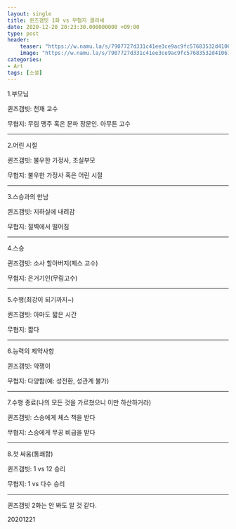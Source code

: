 ```yaml
---
layout: single
title: 퀸즈갬빗 1화 vs 무협지 클리셰
date: 2020-12-20 20:23:30.000000000 +09:00
type: post
header:
    teaser: "https://w.namu.la/s/7907727d331c41ee3ce9ac9fc57683532d4106751259d1dfee7de17b39b142db42dbd49617ec38e84921ef1fb813f900b72acacdc613c046635e34e4654e8264520de95b467e4d421777c96285e44e898c7ae5b840a49c129a2343a11dd575ea864be6c4c98c47055240c33852dfd1eb"
    image: "https://w.namu.la/s/7907727d331c41ee3ce9ac9fc57683532d4106751259d1dfee7de17b39b142db42dbd49617ec38e84921ef1fb813f900b72acacdc613c046635e34e4654e8264520de95b467e4d421777c96285e44e898c7ae5b840a49c129a2343a11dd575ea864be6c4c98c47055240c33852dfd1eb"
categories:
- Art
tags: [소설]
---
```


1.부모님

퀸즈갬빗: 천재 교수

무협지: 무림 맹주 혹은 문파 장문인. 아무튼 고수

-----------

2.어린 시절

퀸즈갬빗: 불우한 가정사, 조실부모

무협지: 불우한 가정사 혹은 어린 시절

-----------

3.스승과의 만남

퀸즈갬빗: 지하실에 내려감

무협지: 절벽에서 떨어짐

-----------

4.스승

퀸즈갬빗: 소사 할아버지(체스 고수)

무협지: 은거기인(무림고수)

-----------

5.수행(최강이 되기까지~)

퀸즈갬빗: 아마도 짧은 시간

무협지: 짧다

-----------

6.능력의 제약사항

퀸즈갬빗: 약쟁이

무협지: 다양함(예: 성전환, 성관계 불가)

-----------

7.수행 종료(나의 모든 것을 가르쳤으니 이만 하산하거라)

퀸즈갬빗: 스승에게 체스 책을 받다

무협지: 스승에게 무공 비급을 받다

-----------

8.첫 싸움(통쾌함)

퀸즈갬빗: 1 vs 12 승리

무협지: 1 vs 다수 승리

-----------

퀸즈갬빗 2화는 안 봐도 알 것 같다.

20201221
